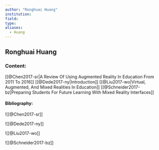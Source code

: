```yaml
---
author: "Ronghuai Huang"
institution:
field:
type:
aliases:
  - Huang
---
```


## Ronghuai Huang

### Content:
[[@Chen2017-sr|A Review Of Using Augmented Reality In Education From 2011 To 2016]]
[[@Dede2017-ny|Introduction]]
[[@Liu2017-wo|Virtual, Augmented, And Mixed Realities In Education]]
[[@Schneider2017-bz|Preparing Students For Future Learning With Mixed Reality Interfaces]]

#### Bibliography:

![[@Chen2017-sr]]

![[@Dede2017-ny]]

![[@Liu2017-wo]]

![[@Schneider2017-bz]]